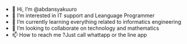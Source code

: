 - 👋 Hi, I’m @abdansyakuuro
- 👀 I’m interested in IT support and Leanguage Programmer
- 🌱 I’m currently learning everything related to informatics engineering
- 💞️ I’m looking to collaborate on technology and mathematics
- 📫 How to reach me ?Just call whattapp or the line app

<!---
abdansyakuuro/abdansyakuuro is a ✨ special ✨ repository because its `README.md` (this file) appears on your GitHub profile.
You can click the Preview link to take a look at your changes.
--->
